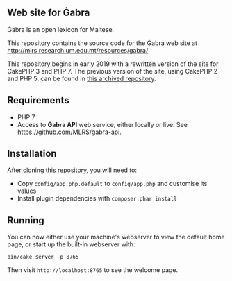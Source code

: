 Web site for Ġabra
------------------

Ġabra is an open lexicon for Maltese.

This repository contains the source code for the Ġabra web site at
<http://mlrs.research.um.edu.mt/resources/gabra/>

This repository begins in early 2019 with a rewritten version of the site for CakePHP 3 and PHP 7.
The previous version of the site, using CakePHP 2 and PHP 5, can be found in [this archived repository](https://github.com/MLRS/gabra-web-old).

## Requirements

- PHP 7
- Access to **Ġabra API** web service, either locally or live. See <https://github.com/MLRS/gabra-api>.

## Installation

After cloning this repository, you will need to:

- Copy `config/app.php.default` to `config/app.php` and customise its values
- Install plugin dependencies with `composer.phar install`

## Running

You can now either use your machine's webserver to view the default home page, or start up the built-in webserver with:

```
bin/cake server -p 8765
```

Then visit `http://localhost:8765` to see the welcome page.
